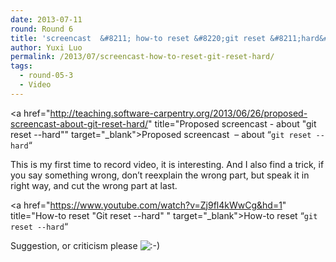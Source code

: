 ```yaml
---
date: 2013-07-11
round: Round 6
title: 'screencast  &#8211; how-to reset &#8220;git reset &#8211;hard&#8221;'
author: Yuxi Luo
permalink: /2013/07/screencast-how-to-reset-git-reset-hard/
tags:
  - round-05-3
  - Video
---
```

<a href="http://teaching.software-carpentry.org/2013/06/26/proposed-screencast-about-git-reset-hard/" title="Proposed screencast - about "git reset --hard"" target="_blank">Proposed screencast  &#8211; about &#8220;`git reset --hard`&#8220;</a>

This is my first time to record video, it is interesting. And I also find a trick, if you say something wrong, don&#8217;t reexplain the wrong part, but speak it in right way, and cut the wrong part at last.

<a href="https://www.youtube.com/watch?v=Zj9fl4kWwCg&hd=1" title="How-to reset "Git reset --hard" " target="_blank">How-to reset &#8220;`git reset --hard`&#8220;</a>

Suggestion, or criticism please <img src="http://localhost:8080/wp-includes/images/smilies/icon_smile.gif" alt=":-)" class="wp-smiley" />
